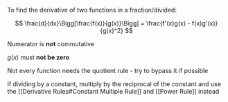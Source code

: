 To find the derivative of two functions in a fraction/divided:

$$
\frac{d}{dx}\Bigg[\frac{f(x)}{g(x)}\Bigg]  =  \frac{f'(x)g(x) - f(x)g'(x)}{g(x)^2}
$$

Numerator is **not** commutative

$g(x)$ must **not be zero**

Not every function needs the quotient rule - try to bypass it if possible

If dividing by a constant, multiply by the reciprocal of the constant and use the [[Derivative Rules#Constant Multiple Rule]] and [[Power Rule]] instead
